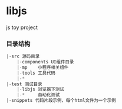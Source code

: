 # libjs
js toy project

### 目录结构
```js
|-src 源码目录
    |-components UI组件目录
    |-mp    小程序相关组件
    |-tools 工具代码
    |-*
|-test 测试目录
    |-libjs 浏览器下测试
    |-*     自动化测试
|-snippets 代码片段示例，每个html文件为一个示例
```
